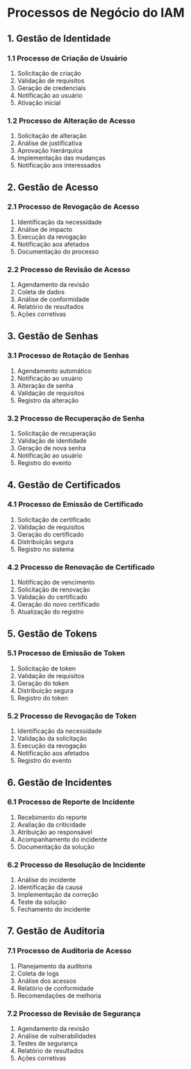 # Processos de Negócio do IAM

## 1. Gestão de Identidade

### 1.1 Processo de Criação de Usuário
1. Solicitação de criação
2. Validação de requisitos
3. Geração de credenciais
4. Notificação ao usuário
5. Ativação inicial

### 1.2 Processo de Alteração de Acesso
1. Solicitação de alteração
2. Análise de justificativa
3. Aprovação hierárquica
4. Implementação das mudanças
5. Notificação aos interessados

## 2. Gestão de Acesso

### 2.1 Processo de Revogação de Acesso
1. Identificação da necessidade
2. Análise de impacto
3. Execução da revogação
4. Notificação aos afetados
5. Documentação do processo

### 2.2 Processo de Revisão de Acesso
1. Agendamento da revisão
2. Coleta de dados
3. Análise de conformidade
4. Relatório de resultados
5. Ações corretivas

## 3. Gestão de Senhas

### 3.1 Processo de Rotação de Senhas
1. Agendamento automático
2. Notificação ao usuário
3. Alteração de senha
4. Validação de requisitos
5. Registro da alteração

### 3.2 Processo de Recuperação de Senha
1. Solicitação de recuperação
2. Validação de identidade
3. Geração de nova senha
4. Notificação ao usuário
5. Registro do evento

## 4. Gestão de Certificados

### 4.1 Processo de Emissão de Certificado
1. Solicitação de certificado
2. Validação de requisitos
3. Geração do certificado
4. Distribuição segura
5. Registro no sistema

### 4.2 Processo de Renovação de Certificado
1. Notificação de vencimento
2. Solicitação de renovação
3. Validação do certificado
4. Geração do novo certificado
5. Atualização do registro

## 5. Gestão de Tokens

### 5.1 Processo de Emissão de Token
1. Solicitação de token
2. Validação de requisitos
3. Geração do token
4. Distribuição segura
5. Registro do token

### 5.2 Processo de Revogação de Token
1. Identificação da necessidade
2. Validação da solicitação
3. Execução da revogação
4. Notificação aos afetados
5. Registro do evento

## 6. Gestão de Incidentes

### 6.1 Processo de Reporte de Incidente
1. Recebimento do reporte
2. Avaliação da criticidade
3. Atribuição ao responsável
4. Acompanhamento do incidente
5. Documentação da solução

### 6.2 Processo de Resolução de Incidente
1. Análise do incidente
2. Identificação da causa
3. Implementação da correção
4. Teste da solução
5. Fechamento do incidente

## 7. Gestão de Auditoria

### 7.1 Processo de Auditoria de Acesso
1. Planejamento da auditoria
2. Coleta de logs
3. Análise dos acessos
4. Relatório de conformidade
5. Recomendações de melhoria

### 7.2 Processo de Revisão de Segurança
1. Agendamento da revisão
2. Análise de vulnerabilidades
3. Testes de segurança
4. Relatório de resultados
5. Ações corretivas
